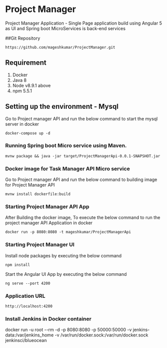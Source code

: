 
# Project Manager
Project Manager Application - Single Page application build using Angular 5 as UI and Spring boot MicroServices is back-end services

##Git Repository
```
https://github.com/mageshkumar/ProjectManager.git
```

## Requirement
1. Docker
2. Java 8
3. Node v8.9.1 above
4. npm 5.5.1 

## Setting up the environment - Mysql 
Go to Project manager API and run the below command to start the mysql server in docker

```
docker-compose up -d
```

### Running Spring boot Micro service using Maven.
```
mvnw package && java -jar target/ProjectManagerApi-0.0.1-SNAPSHOT.jar
```

### Docker image for Task Manager API Micro service
Go to Project manager API and run the below command to building image for Project Manager API

```
mvnw install dockerfile:build
```

### Starting Project Manager API App
After Building the docker image, To execute the below command to run the project manager API Application in docker 

```
docker run -p 8080:8080 -t mageshkumar/ProjectManagerApi
```

### Starting Project Manager UI

Install node packages by executing the below command

```
npm install
```

Start the Angular UI App by executing the below command

```
ng serve --port 4200
```

### Application URL 

```
http://localhost:4200
```

### Install Jenkins in Docker container
docker run -u root --rm -d -p 8080:8080 -p 50000:50000 -v jenkins-data:/var/jenkins_home -v /var/run/docker.sock:/var/run/docker.sock jenkinsci/blueocean 
